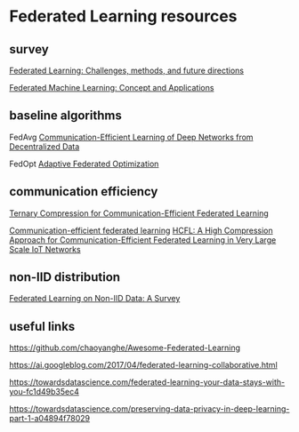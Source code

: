 # Federated Learning resources

## survey

[Federated Learning: Challenges, methods, and future directions](https://arxiv.org/abs/1908.07873)

[Federated Machine Learning: Concept and Applications](https://arxiv.org/abs/1902.04885)

## baseline algorithms

FedAvg [Communication-Efficient Learning of Deep Networks from Decentralized Data](https://arxiv.org/abs/1602.05629)

FedOpt [Adaptive Federated Optimization](https://arxiv.org/abs/2003.00295)


## communication efficiency

[Ternary Compression for Communication-Efficient Federated Learning](https://ieeexplore.ieee.org/document/9288933)

[Communication-efficient federated learning](https://www.pnas.org/doi/10.1073/pnas.2024789118)
[HCFL: A High Compression Approach for Communication-Efficient Federated Learning in Very Large Scale IoT Networks](https://arxiv.org/abs/2204.06760)

## non-IID distribution

[Federated Learning on Non-IID Data: A Survey](https://arxiv.org/abs/2106.06843)

## useful links

https://github.com/chaoyanghe/Awesome-Federated-Learning

https://ai.googleblog.com/2017/04/federated-learning-collaborative.html

https://towardsdatascience.com/federated-learning-your-data-stays-with-you-fc1d49b35ec4

https://towardsdatascience.com/preserving-data-privacy-in-deep-learning-part-1-a04894f78029

